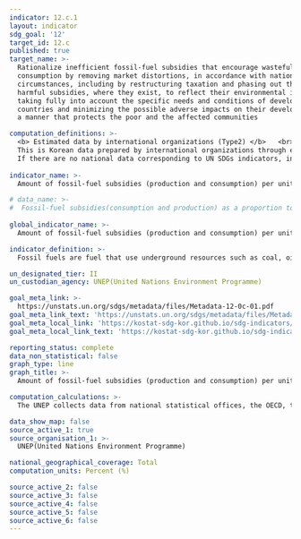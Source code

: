 ```yaml
---
indicator: 12.c.1
layout: indicator
sdg_goal: '12'
target_id: 12.c
published: true
target_name: >-
  Rationalize inefficient fossil-fuel subsidies that encourage wasteful
  consumption by removing market distortions, in accordance with national
  circumstances, including by restructuring taxation and phasing out those
  harmful subsidies, where they exist, to reflect their environmental impacts,
  taking fully into account the specific needs and conditions of developing
  countries and minimizing the possible adverse impacts on their development in
  a manner that protects the poor and the affected communities

computation_definitions: >-
  <b> Estimated data by international organizations (Type2) </b>   <br>
  This is Korean data prepared by international organizations through estimation and modeling. <br>
  If there are no national data corresponding to UN SDGs indicators, international data are available for monitoring.
  
indicator_name: >-
  Amount of fossil-fuel subsidies (production and consumption) per unit of GDP

# data_name: >-
#  Fossil-fuel subsidies(consumption and production) as a proportion to total GDP  
  
global_indicator_name: >-
  Amount of fossil-fuel subsidies (production and consumption) per unit of GDP

indicator_definition: >-
  Fossil fuels are fuel that use underground resources such as coal, oil, and natural gas. By extension, it also includes all secondary fuels(including electricity and heat) manufactured from a fossil fuels. Fossil fuel subsidies cover both subsidies for consumers and producers. In order to measure fossil fuel subsidies, three sub-indicators are recommended for reporting on this indicator: 1) direct transfer of government funds; 2) induced transfers (price support); and as an optional sub-indicator 3) tax expenditure, other revenue foregone, and underpricing of goods and services.

un_designated_tier: II
un_custodian_agency: UNEP(United Nations Environment Programme)

goal_meta_link: >-
  https://unstats.un.org/sdgs/metadata/files/Metadata-12-0c-01.pdf
goal_meta_link_text: 'https://unstats.un.org/sdgs/metadata/files/Metadata-12-0c-01.pdf'
goal_meta_local_link: 'https://kostat-sdg-kor.github.io/sdg-indicators/public/data/Metadata-12-0c-01_ENG.pdf'
goal_meta_local_link_text: 'https://kostat-sdg-kor.github.io/sdg-indicators/public/data/Metadata-12-0c-01_ENG.pdf'

reporting_status: complete
data_non_statistical: false
graph_type: line
graph_title: >-
  Amount of fossil-fuel subsidies (production and consumption) per unit of GDP

computation_calculations: >-
  The UNEP collects data from national statistical offices, the OECD, the IMF, and the IEA

data_show_map: false
source_active_1: true
source_organisation_1: >- 
  UNEP(United Nations Environment Programme)

national_geographical_coverage: Total
computation_units: Percent (%)

source_active_2: false
source_active_3: false
source_active_4: false
source_active_5: false
source_active_6: false
---
```

